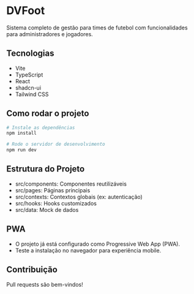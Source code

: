 # DVFoot

Sistema completo de gestão para times de futebol com funcionalidades para administradores e jogadores.

## Tecnologias
- Vite
- TypeScript
- React
- shadcn-ui
- Tailwind CSS

## Como rodar o projeto

```sh
# Instale as dependências
npm install

# Rode o servidor de desenvolvimento
npm run dev
```

## Estrutura do Projeto
- src/components: Componentes reutilizáveis
- src/pages: Páginas principais
- src/contexts: Contextos globais (ex: autenticação)
- src/hooks: Hooks customizados
- src/data: Mock de dados

## PWA
- O projeto já está configurado como Progressive Web App (PWA).
- Teste a instalação no navegador para experiência mobile.

## Contribuição
Pull requests são bem-vindos!
